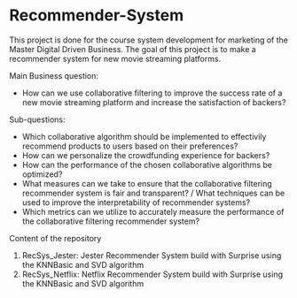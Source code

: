 # Recommender-System
This project is done for the course system development for marketing of the Master Digital Driven Business. The goal of this project is to make a recommender system for new movie streaming platforms.

Main Business question:
- How can we use collaborative filtering to improve the success rate of a new movie streaming platform and increase the satisfaction of backers?

Sub-questions:
- Which collaborative algorithm should be implemented to effectivily recommend products to users based on their preferences?
- How can we personalize the crowdfunding experience for backers?
- How can the performance of the chosen collaborative algorithms be optimized?
- What measures can we take to ensure that the collaborative filtering recommender system is fair and transparent? / What techniques can be used to improve the interpretability of recommender systems?
- Which metrics can we utilize to accurately measure the performance of the collaborative filtering recommender system?


Content of the repository

1) RecSys_Jester: Jester Recommender System build with Surprise using the KNNBasic and SVD algorithm
2) RecSys_Netflix: Netflix Recommender System build with Surprise using the KNNBasic and SVD algorithm
